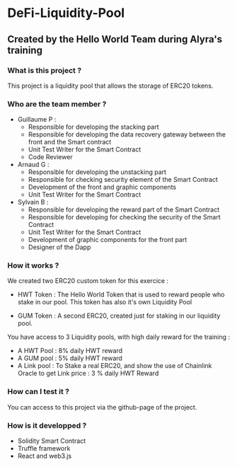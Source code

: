 # DeFi-Liquidity-Pool

## Created by the Hello World Team during Alyra's training

### What is this project ?

This project is a liquidity pool that allows the storage of ERC20 tokens.

### Who are the team member ?

- Guillaume P : 
    - Responsible for developing the stacking part
    - Responsible for developing the data recovery gateway between the front and the Smart contract
    - Unit Test Writer for the Smart Contract
    - Code Reviewer
- Arnaud G : 
    - Responsible for developing the unstacking part
    - Responsible for checking security element of the Smart Contract
    - Development of the front and graphic components
    - Unit Test Writer for the Smart Contract
- Sylvain B : 
    - Responsible for developing the reward part of the Smart Contract
    - Responsible for developing for checking the security of the Smart Contract
    - Unit Test Writer for the Smart Contract
    - Development of graphic components for the front part
    - Designer of the Dapp


### How it works ? 

We created two ERC20 custom token for this exercice : 

- HWT Token : The Hello World Token that is used to reward people who stake in our pool. This token has also it's own Liquidity Pool

- GUM Token : A second ERC20, created just for staking in our liquidity pool.

You have access to 3 Liquidity pools, with high daily reward for the training : 

- A HWT Pool : 8% daily HWT reward 
- A GUM pool : 5% daily HWT reward
- A Link pool : To Stake a real ERC20, and show the use of Chainlink Oracle to get Link price : 3 % daily HWT Reward

### How can I test it ? 

You can access to this project via the github-page of the project.

### How is it developped ? 

- Solidity Smart Contract
- Truffle framework
- React and web3.js


